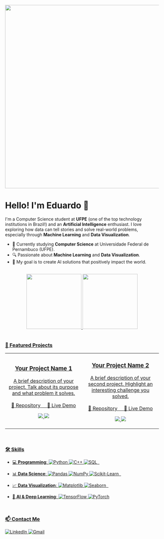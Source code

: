 <p align="center">
  <img src="https://www.tramaweb.com.br/wp-content/uploads/2019/10/f6719fd6-tenor.gif" width="600">
</p>

# Hello! I'm Eduardo 👋

I'm a Computer Science student at **UFPE** (one of the top technology institutions in Brazil!) and an **Artificial Intelligence** enthusiast. I love exploring how data can tell stories and solve real-world problems, especially through **Machine Learning** and **Data Visualization**.

- 🌱 Currently studying **Computer Science** at Universidade Federal de Pernambuco (UFPE).
- 🔍 Passionate about **Machine Learning** and **Data Visualization**.
- 🎯 My goal is to create AI solutions that positively impact the world.

<br>

<div align="center">
  <a href="https://github.com/Eduardocin">
  <img height="180em" src="https://github-readme-stats.vercel.app/api?username=Eduardocin&show_icons=true&theme=tokyonight&include_all_commits=true&count_private=true"/>
  <img height="180em" src="https://github-readme-stats.vercel.app/api/top-langs/?username=Eduardocin&layout=compact&langs_count=7&theme=tokyonight"/>
</div>

<br>

### 🚀 Featured Projects
<table>
  <tr>
    <td width="50%">
      <h3 align="center">Your Project Name 1</h3>
      <p align="center">
        A brief description of your project. Talk about its purpose and what problem it solves.
        <br/><br/>
        <a href="REPOSITORY_URL">🔗 Repository</a>
        &nbsp;&nbsp;&nbsp;
        <a href="LIVE_DEMO_URL">🚀 Live Demo</a>
      </p>
      <p align="center">
        <img src="https://img.shields.io/badge/-Python-3776AB?style=flat&logo=python&logoColor=white"/>
        <img src="https://img.shields.io/badge/-TensorFlow-FF6F00?style=flat&logo=tensorflow&logoColor=white"/>
      </p>
    </td>
    <td width="50%">
      <h3 align="center">Your Project Name 2</h3>
      <p align="center">
        A brief description of your second project. Highlight an interesting challenge you solved.
        <br/><br/>
        <a href="REPOSITORY_URL">🔗 Repository</a>
        &nbsp;&nbsp;&nbsp;
        <a href="LIVE_DEMO_URL">🚀 Live Demo</a>
      </p>
      <p align="center">
        <img src="https://img.shields.io/badge/-Python-3776AB?style=flat&logo=python&logoColor=white"/>
        <img src="https://img.shields.io/badge/-Pandas-150458?style=flat&logo=pandas&logoColor=white"/>
      </p>
    </td>
  </tr>
</table>

<br>

### 🛠️ Skills

- 💻 **Programming**: 
  ![Python](https://img.shields.io/badge/-Python-3776AB?style=flat&logo=python&logoColor=white&logoWidth=20) 
  ![C++](https://img.shields.io/badge/-C++-00599C?style=flat&logo=c%2B%2B&logoColor=white&logoWidth=20) 
  ![SQL](https://img.shields.io/badge/-SQL-4479A1?style=flat&logo=postgresql&logoColor=white&logoWidth=20)
 
- 📊 **Data Science**: 
  ![Pandas](https://img.shields.io/badge/-Pandas-150458?style=flat&logo=pandas&logoColor=white&logoWidth=20) 
  ![NumPy](https://img.shields.io/badge/-NumPy-013243?style=flat&logo=numpy&logoColor=white&logoWidth=20) 
  ![Scikit-Learn](https://img.shields.io/badge/-Scikit--Learn-F7931E?style=flat&logo=scikit-learn&logoColor=white&logoWidth=20)  

- 📈 **Data Visualization**: 
  ![Matplotlib](https://img.shields.io/badge/-Matplotlib-11557c?style=flat&logo=python&logoColor=white&logoWidth=20) 
  ![Seaborn](https://img.shields.io/badge/-Seaborn-3776AB?style=flat&logo=python&logoColor=white&logoWidth=20)  

- 🤖 **AI & Deep Learning**: 
  ![TensorFlow](https://img.shields.io/badge/-TensorFlow-FF6F00?style=flat&logo=tensorflow&logoColor=white&logoWidth=20) 
  ![PyTorch](https://img.shields.io/badge/-PyTorch-EE4C2C?style=flat&logo=pytorch&logoColor=white&logoWidth=20)

<br>

### 📫 Contact Me

<p align="left">
  <a href="https://www.linkedin.com/in/eduardo-henrique-a71782338/" target="_blank">
    <img src="https://img.shields.io/badge/-LinkedIn-0077B5?style=for-the-badge&logo=linkedin&logoColor=white" alt="LinkedIn">
  </a>
  <a href="mailto:eduardosantana.tech@gmail.com" target="_blank">
    <img src="https://img.shields.io/badge/-Gmail-D14836?style=for-the-badge&logo=gmail&logoColor=white" alt="Gmail">
  </a>
</p>
